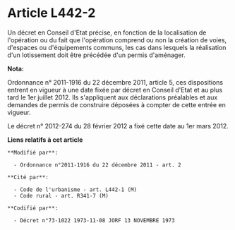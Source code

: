 # Article L442-2

Un décret en Conseil d'Etat précise, en fonction de la localisation de l'opération ou du fait que l'opération comprend ou non
la création de voies, d'espaces ou d'équipements communs, les cas dans lesquels la réalisation d'un lotissement doit être
précédée d'un permis d'aménager.

**Nota:**

Ordonnance n° 2011-1916 du 22 décembre 2011, article 5, ces dispositions entrent en vigueur à une date fixée par décret en
Conseil d'Etat et au plus tard le 1er juillet 2012. Ils s'appliquent aux déclarations préalables et aux demandes de permis de
construire déposées à compter de cette entrée en vigueur.

Le décret n° 2012-274 du 28 février 2012 a fixé cette date au 1er mars 2012.

**Liens relatifs à cet article**

	**Modifié par**:

	  - Ordonnance n°2011-1916 du 22 décembre 2011 - art. 2

	**Cité par**:

	  - Code de l'urbanisme - art. L442-1 (M)
	  - Code rural - art. R341-7 (M)

	**Codifié par**:

	  - Décret n°73-1022 1973-11-08 JORF 13 NOVEMBRE 1973
